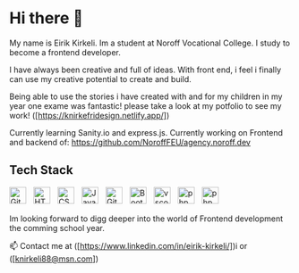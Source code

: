 # Hi there 👋

My name is Eirik Kirkeli. Im a student at Noroff Vocational College.
I study to become a frontend developer.

I have always been creative and full of ideas. With front end, i feel i finally can use my creative potential to create and build.

Being able to use the stories i have created with and for my children in my year one exame was fantastic! please take a look at my potfolio to see my work!
([https://knirkefridesign.netlify.app/])

Currently learning Sanity.io and express.js. 
Currently working on Frontend and backend of: https://github.com/NoroffFEU/agency.noroff.dev

## Tech Stack
<img align="left" alt="Git" width="30px" style="padding-right:10px;" src="https://cdn.jsdelivr.net/gh/devicons/devicon/icons/git/git-original.svg" />
<img align="left" alt="HTML" width="30px" style="padding-right:10px;" src="https://cdn.jsdelivr.net/gh/devicons/devicon/icons/html5/html5-plain.svg" />
<img align="left" alt="CSS" width="30px" style="padding-right:10px;" src="https://cdn.jsdelivr.net/gh/devicons/devicon/icons/css3/css3-plain.svg" />
<img align="left" alt="JavaScript" width="30px" style="padding-right:10px;" src="https://cdn.jsdelivr.net/gh/devicons/devicon/icons/javascript/javascript-plain.svg" />
<img align="left" alt="GitHub" width="30px" style="padding-right:10px;" src="https://cdn.jsdelivr.net/gh/devicons/devicon/icons/github/github-original.svg" />
<img align="left" alt="Bootstrap" width="30px" style="padding-right:10px;" src="https://cdn.jsdelivr.net/gh/devicons/devicon/icons/bootstrap/bootstrap-original.svg" />
<img align="left" alt="vscode" width="30px" style="padding-right:10px;" src="https://cdn.jsdelivr.net/gh/devicons/devicon/icons/vscode/vscode-original.svg" />
<img align="left" alt="php" width="30px" style="padding-right:10px;" src="https://cdn.jsdelivr.net/gh/devicons/devicon/icons/php/php-plain.svg" />
<img align="left" alt="php" width="30px" style="padding-right:10px;" src="https://cdn.jsdelivr.net/gh/devicons/devicon/icons/figma/figma-original.svg" />

<br />
<br />

Im looking forward to digg deeper into the world of Frontend development the comming school year.

📫 Contact me at ([https://www.linkedin.com/in/eirik-kirkeli/])i or ([knirkeli88@msn.com])
